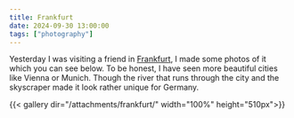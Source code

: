 ```yaml
---
title: Frankfurt
date: 2024-09-30 13:00:00
tags: ["photography"]
---
```


Yesterday I was visiting a friend in [Frankfurt](https://en.wikipedia.org/wiki/Frankfurt), I made some photos of it which you can see below. To be honest, I have seen more beautiful cities like Vienna or Munich. Though the river that runs through the city and the skyscraper made it look rather unique for Germany.

{{< gallery dir="/attachments/frankfurt/" width="100%" height="510px">}}
